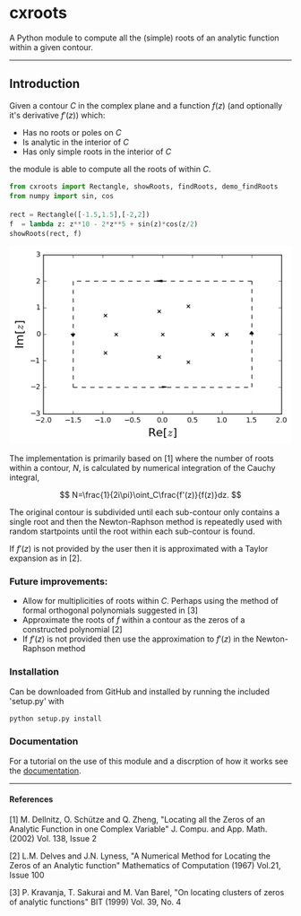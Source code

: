 
# cxroots
A Python module to compute all the (simple) roots of an analytic function within a given contour.

---

## Introduction

Given a contour $C$ in the complex plane and a function $f(z)$ (and optionally it's derivative $f'(z)$) which:

* Has no roots or poles on $C$
* Is analytic in the interior of $C$
* Has only simple roots in the interior of $C$

the module is able to compute all the roots of within $C$.


```python
from cxroots import Rectangle, showRoots, findRoots, demo_findRoots
from numpy import sin, cos

rect = Rectangle([-1.5,1.5],[-2,2])
f  = lambda z: z**10 - 2*z**5 + sin(z)*cos(z/2)
showRoots(rect, f)
```


![png](readme_input_files/readme_input_1_0.png)


The implementation is primarily based on [1] where the number of roots within a contour, $N$, is calculated by numerical integration of the Cauchy integral,

$$
N=\frac{1}{2i\pi}\oint_C\frac{f'(z)}{f(z)}dz.
$$

The original contour is subdivided until each sub-contour only contains a single root and then the Newton-Raphson method is repeatedly used with random startpoints until the root within each sub-contour is found.

If $f'(z)$ is not provided by the user then it is approximated with a Taylor expansion as in [2].

### Future improvements:
* Allow for multiplicities of roots within $C$.  Perhaps using the method of formal orthogonal polynomials suggested in [3]
* Approximate the roots of $f$ within a contour as the zeros of a constructed polynomial [2]
* If $f'(z)$ is not provided then use the approximation to $f'(z)$ in the Newton-Raphson method

### Installation
Can be downloaded from GitHub and installed by running the included 'setup.py' with
```bash
python setup.py install
```

### Documentation
For a tutorial on the use of this module and a discrption of how it works see the [documentation](https://rparini.github.io/cxroots/).

---

#### References
[1] M. Dellnitz, O. Schütze and Q. Zheng, "Locating all the Zeros of an Analytic Function in one Complex Variable" J. Compu. and App. Math. (2002) Vol. 138, Issue 2

[2] L.M. Delves and J.N. Lyness, "A Numerical Method for Locating the Zeros of an Analytic function" Mathematics of Computation (1967) Vol.21, Issue 100

[3] P. Kravanja, T. Sakurai and M. Van Barel, "On locating clusters of zeros of analytic functions" BIT (1999) Vol. 39, No. 4
